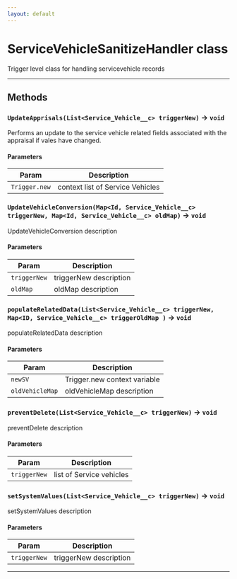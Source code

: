 ```yaml
---
layout: default
---
```

# ServiceVehicleSanitizeHandler class

Trigger level class for handling servicevehicle records

---
## Methods
### `UpdateApprisals(List<Service_Vehicle__c> triggerNew)` → `void`

Performs an update to the service vehicle related fields associated with the appraisal if vales have changed.

#### Parameters
|Param|Description|
|-----|-----------|
|`Trigger.new` |  context list of Service Vehicles |

### `UpdateVehicleConversion(Map<Id, Service_Vehicle__c> triggerNew, Map<Id, Service_Vehicle__c> oldMap)` → `void`

 UpdateVehicleConversion description

#### Parameters
|Param|Description|
|-----|-----------|
|`triggerNew` |  triggerNew description |
|`oldMap` |      oldMap description |

### `populateRelatedData(List<Service_Vehicle__c> triggerNew, Map<ID, Service_Vehicle__c> triggerOldMap )` → `void`

 populateRelatedData description

#### Parameters
|Param|Description|
|-----|-----------|
|`newSV` |  Trigger.new context variable |
|`oldVehicleMap` |  oldVehicleMap description |

### `preventDelete(List<Service_Vehicle__c> triggerNew)` → `void`

 preventDelete description

#### Parameters
|Param|Description|
|-----|-----------|
|`triggerNew` |  list of Service vehicles |

### `setSystemValues(List<Service_Vehicle__c> triggerNew)` → `void`

 setSystemValues description

#### Parameters
|Param|Description|
|-----|-----------|
|`triggerNew` |  triggerNew description |

---
